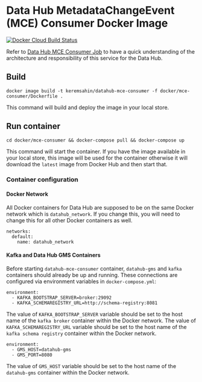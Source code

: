 # Data Hub MetadataChangeEvent (MCE) Consumer Docker Image
[![Docker Cloud Build Status](https://img.shields.io/docker/cloud/build/keremsahin/datahub-mce-consumer)](https://cloud.docker.com/repository/docker/keremsahin/datahub-mce-consumer/)

Refer to [Data Hub MCE Consumer Job](../../metadata-jobs/mce-consumer-job) to have a quick understanding of the architecture and 
responsibility of this service for the Data Hub.

## Build
```
docker image build -t keremsahin/datahub-mce-consumer -f docker/mce-consumer/Dockerfile .
```
This command will build and deploy the image in your local store.

## Run container
```
cd docker/mce-consumer && docker-compose pull && docker-compose up
```
This command will start the container. If you have the image available in your local store, this image will be used
for the container otherwise it will download the `latest` image from Docker Hub and then start that.

### Container configuration

#### Docker Network
All Docker containers for Data Hub are supposed to be on the same Docker network which is `datahub_network`. 
If you change this, you will need to change this for all other Docker containers as well.
```
networks:
  default:
    name: datahub_network
```

#### Kafka and Data Hub GMS Containers
Before starting `datahub-mce-consumer` container, `datahub-gms` and `kafka` containers should already be up and running. 
These connections are configured via environment variables in `docker-compose.yml`:
```
environment:
  - KAFKA_BOOTSTRAP_SERVER=broker:29092
  - KAFKA_SCHEMAREGISTRY_URL=http://schema-registry:8081
```
The value of `KAFKA_BOOTSTRAP_SERVER` variable should be set to the host name of the `kafka broker` container within the Docker network.
The value of `KAFKA_SCHEMAREGISTRY_URL` variable should be set to the host name of the `kafka schema registry` container within the Docker network.

```
environment:
  - GMS_HOST=datahub-gms
  - GMS_PORT=8080
```
The value of `GMS_HOST` variable should be set to the host name of the `datahub-gms` container within the Docker network. 